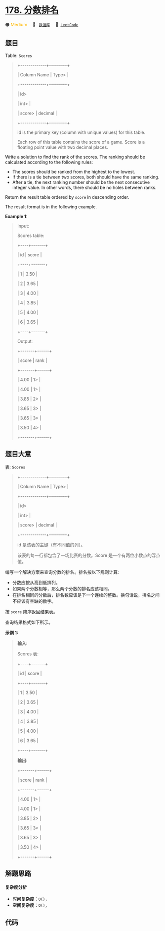 # [178. 分数排名](https://leetcode.com/problems/rank-scores)

🟠 <font color=#ffb800>Medium</font>&emsp; 🔖&ensp; [`数据库`](/tag/database.md)&emsp; 🔗&ensp;[`LeetCode`](https://leetcode.com/problems/rank-scores)

## 题目

Table: `Scores`

> 
> 
> 
> 
> 
> +-------------+---------+
> 
> | Column Name | Type> 
> |
> 
> +-------------+---------+
> 
> | id> 
> > 
>   | int> 
>  |
> 
> | score> 
>    | decimal |
> 
> +-------------+---------+
> 
> id is the primary key (column with unique values) for this table.
> 
> Each row of this table contains the score of a game. Score is a floating point value with two decimal places.
> 
> 



Write a solution to find the rank of the scores. The ranking should be
calculated according to the following rules:

  * The scores should be ranked from the highest to the lowest.
  * If there is a tie between two scores, both should have the same ranking.
  * After a tie, the next ranking number should be the next consecutive integer value. In other words, there should be no holes between ranks.

Return the result table ordered by `score` in descending order.

The result format is in the following example.



**Example 1:**

> Input: 
> 
> Scores table:
> 
> +----+-------+
> 
> | id | score |
> 
> +----+-------+
> 
> | 1  | 3.50  |
> 
> | 2  | 3.65  |
> 
> | 3  | 4.00  |
> 
> | 4  | 3.85  |
> 
> | 5  | 4.00  |
> 
> | 6  | 3.65  |
> 
> +----+-------+
> 
> Output: 
> 
> +-------+------+
> 
> | score | rank |
> 
> +-------+------+
> 
> | 4.00  | 1> 
> |
> 
> | 4.00  | 1> 
> |
> 
> | 3.85  | 2> 
> |
> 
> | 3.65  | 3> 
> |
> 
> | 3.65  | 3> 
> |
> 
> | 3.50  | 4> 
> |
> 
> +-------+------+
> 
> 


## 题目大意

表: `Scores`

> 
> 
> 
> 
> 
> +-------------+---------+
> 
> | Column Name | Type> 
> |
> 
> +-------------+---------+
> 
> | id> 
> > 
>   | int> 
>  |
> 
> | score> 
>    | decimal |
> 
> +-------------+---------+
> 
> id 是该表的主键（有不同值的列）。
> 
> 该表的每一行都包含了一场比赛的分数。Score 是一个有两位小数点的浮点值。
> 
> 



编写一个解决方案来查询分数的排名。排名按以下规则计算:

  * 分数应按从高到低排列。
  * 如果两个分数相等，那么两个分数的排名应该相同。
  * 在排名相同的分数后，排名数应该是下一个连续的整数。换句话说，排名之间不应该有空缺的数字。

按 `score` 降序返回结果表。

查询结果格式如下所示。



**示例 1:**

> 
> 
> 
> 
> 
> **输入:** 
> 
> Scores 表:
> 
> +----+-------+
> 
> | id | score |
> 
> +----+-------+
> 
> | 1  | 3.50  |
> 
> | 2  | 3.65  |
> 
> | 3  | 4.00  |
> 
> | 4  | 3.85  |
> 
> | 5  | 4.00  |
> 
> | 6  | 3.65  |
> 
> +----+-------+
> 
> **输出:** 
> 
> +-------+------+
> 
> | score | rank |
> 
> +-------+------+
> 
> | 4.00  | 1> 
> |
> 
> | 4.00  | 1> 
> |
> 
> | 3.85  | 2> 
> |
> 
> | 3.65  | 3> 
> |
> 
> | 3.65  | 3> 
> |
> 
> | 3.50  | 4> 
> |
> 
> +-------+------+


## 解题思路

#### 复杂度分析

- **时间复杂度**：`O()`，
- **空间复杂度**：`O()`，

## 代码

```javascript

```